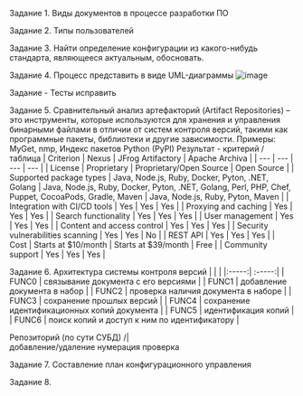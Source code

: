 Задание 1. Виды документов в процессе разработки ПО

Задание 2. Типы пользователей

Задание 3. Найти определение конфигурации из какого-нибудь стандарта, являющееся актуальным, обосновать.



Задание 4. Процесс представить в виде UML-диаграммы
![image](https://user-images.githubusercontent.com/65451923/230900375-94036da9-cfd6-42d3-abf7-5b9d40559fe0.png)

Задание - Тесты исправить

Задание 5. Сравнительный анализ артефакторий (Artifact Repositories) – это инструменты, которые используются для хранения и управления бинарными файлами в отличии от систем контроля версий, такими как программные пакеты, библиотеки и другие зависимости. Примеры: MyGet, nmp, Индекс пакетов Python (PyPI)
Результат - критерий /таблица
| Criterion | Nexus | JFrog Artifactory | Apache Archiva |
| --- | --- | --- | --- |
| License | Proprietary | Proprietary/Open Source | Open Source |
| Supported package types | Java, Node.js, Ruby, Docker, Pyton, .NET, Golang | Java, Node.js, Ruby, Docker, Pyton, .NET, Golang, Perl, PHP, Chef, Puppet, CocoaPods, Gradle, Maven | Java, Node.js, Ruby, Pyton, Maven |
| Integration with CI/CD tools | Yes | Yes | Yes |
| Proxying and caching | Yes | Yes | Yes |
| Search functionality | Yes | Yes | Yes |
| User management | Yes | Yes | Yes |
| Content and access control | Yes | Yes | Yes |
| Security vulnerabilities scanning | Yes | Yes | No |
| REST API | Yes | Yes | Yes |
| Cost | Starts at $10/month | Starts at $39/month | Free |
| Community support | Yes | Yes | Yes |

Задание 6. Архитектура системы контроля версий
| <!-- --> | <!-- --> |
|:-----:| :-----:|
| FUNC0 | связывание документа с его версиями |
| FUNC1 | добавление документа в набор |
| FUNC2 | проверка наличия документа в наборе |
| FUNC3 | сохранение прошлых версий |
| FUNC4 | сохранение идентификационных копий документа |
| FUNC5 | идентификация копий |
| FUNC6 | поиск копий и доступ к ним по идентификатору |

Репозиторий (по сути СУБД)
/|\
добавление/удаление нумерация проверка

Задание 7. Составление план конфигурационного управления

Задание 8.
